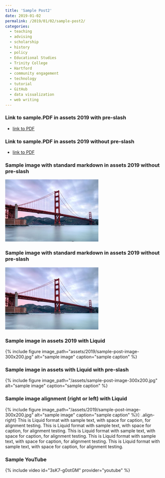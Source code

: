 ```yaml
---
title: 'Sample Post2'
date: 2019-01-02
permalink: /2019/01/02/sample-post2/
categories:
  - teaching
  - advising
  - scholarship
  - history
  - policy
  - Educational Studies
  - Trinity College
  - Hartford
  - community engagement
  - technology
  - tutorial
  - GitHub
  - data visualization
  - web writing
---
```

### Link to sample.PDF in assets 2019 with pre-slash
- [link to PDF](/assets/2019/sample.pdf)

### Link to sample.PDF in assets 2019 without pre-slash
- [link to PDF](assets/2019/sample.pdf)

### Sample image with standard markdown in assets 2019 without pre-slash
![sample caption](/assets/2019/sample-post-image-300x200.jpg)

### Sample image with standard markdown in assets 2019 without pre-slash
![sample caption](/assets/2019/sample-post-image-300x200.jpg)

### Sample image in assets 2019 with Liquid
{% include figure image_path="assets/2019/sample-post-image-300x200.jpg" alt="sample image" caption="sample caption" %}

### Sample image in assets with Liquid with pre-slash
{% include figure image_path="/assets/sample-post-image-300x200.jpg" alt="sample image" caption="sample caption" %}

### Sample image alignment (right or left) with Liquid
{% include figure image_path="/assets/2019/sample-post-image-300x200.jpg" alt="sample image" caption="sample caption" %}{: .align-right}
This is Liquid format with sample text, with space for caption, for alignment testing. This is Liquid format with sample text, with space for caption, for alignment testing. This is Liquid format with sample text, with space for caption, for alignment testing. This is Liquid format with sample text, with space for caption, for alignment testing. This is Liquid format with sample text, with space for caption, for alignment testing.

### Sample YouTube
{% include video id="3sK7-g0otGM" provider="youtube" %}
